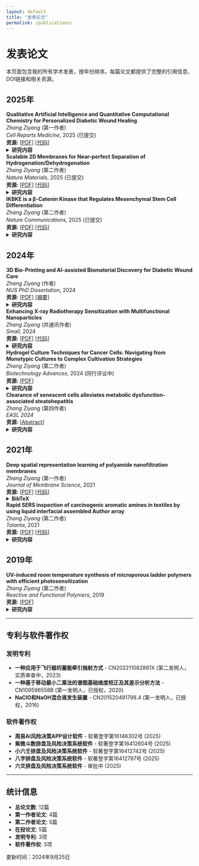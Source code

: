 ```yaml
---
layout: default
title: "发表论文"
permalink: /publications/
---
```


# 发表论文

本页面包含我的所有学术发表，按年份排序。每篇论文都提供了完整的引用信息、DOI链接和相关资源。

## 2025年

<div id="paper-2025-1" class="publication-item">
<strong>Qualitative Artificial Intelligence and Quantitative Computational Chemistry for Personalized Diabetic Wound Healing</strong><br>
<em>Zhang Ziyang</em> (第一作者)<br>
<em>Cell Reports Medicine</em>, 2025 (已提交)<br>
<strong>资源:</strong> [<a href="#" target="_blank">PDF</a>] [<a href="#" target="_blank">代码</a>]<br>

<details>
<summary><strong>研究内容</strong></summary>
<p>• 搭建多中心知识界面，包含 PubMed Central, Web of Science 论文库，miRTarBase 靶标库，Uniprot 蛋白库，DrugBank 药物库，ChEMBL, PubChem 化学结构数据库<br>
• 采用大语言模型 GPT 后端做命名实体识别与关系抽取，形成 miRNA-蛋白质-药物的知识图谱与候选清单<br>
• 在高性能计算平台上串联工作流，调用分子对接、分子动力学 GROMACS, 量子化学计算评估蛋白质-小分子相互作用</p>
</details>
</div>

<div id="paper-2025-2" class="publication-item">
<strong>Scalable 2D Membranes for Near-perfect Separation of Hydrogenation/Dehydrogenation</strong><br>
<em>Zhang Ziyang</em> (第二作者)<br>
<em>Nature Materials</em>, 2025 (已提交)<br>
<strong>资源:</strong> [<a href="#" target="_blank">PDF</a>] [<a href="#" target="_blank">代码</a>]<br>

<details>
<summary><strong>研究内容</strong></summary>
<p>• 基于量子化学 Gaussian 16 刻画二维脱氢/加氢膜材料的结构单元<br>
• 支撑膜分离性能的机理解析与筛选策略</p>
</details>
</div>

<div id="paper-2025-3" class="publication-item">
<strong>IKBKE is a β-Catenin Kinase that Regulates Mesenchymal Stem Cell Differentiation</strong><br>
<em>Zhang Ziyang</em> (第二作者)<br>
<em>Nature Communications</em>, 2025 (已提交)<br>
<strong>资源:</strong> [<a href="#" target="_blank">PDF</a>] [<a href="#" target="_blank">代码</a>]<br>

<details>
<summary><strong>研究内容</strong></summary>
<p>• 组合生物化学理论模拟工作流：分子对接、分子动力学 GROMACS、量子化学 Gaussian、波函数分析 Multiwfn<br>
• 解析间充质干细胞中蛋白质-蛋白质，蛋白质-小分子相互作用并关联内分泌相关表型</p>
</details>
</div>

## 2024年

<div id="paper-2024-1" class="publication-item">
<strong>3D Bio-Printing and AI-assisted Biomaterial Discovery for Diabetic Wound Care</strong><br>
<em>Zhang Ziyang</em> (作者)<br>
<em>NUS PhD Dissertation</em>, 2024<br>
<strong>资源:</strong> [<a href="#" target="_blank">PDF</a>] [<a href="#" target="_blank">摘要</a>]<br>

<details>
<summary><strong>研究内容</strong></summary>
<p>博士论文，专注于糖尿病伤口护理的3D生物打印和AI辅助生物材料发现研究。</p>
</details>
</div>

<div id="paper-2024-2" class="publication-item">
<strong>Enhancing X-ray Radiotherapy Sensitization with Multifunctional Nanoparticles</strong><br>
<em>Zhang Ziyang</em> (共通讯作者)<br>
<em>Small</em>, 2024<br>
<strong>资源:</strong> [<a href="#" target="_blank">PDF</a>] [<a href="#" target="_blank">代码</a>]<br>

<details>
<summary><strong>研究内容</strong></summary>
<p>• 系统综述 X 射线光敏纳米材料在放疗/光动力联用中的应用与建模路径<br>
• 梳理从材料参数到放疗效应的跨尺度表征与仿真范式</p>
</details>
</div>

<div id="paper-2024-3" class="publication-item">
<strong>Hydrogel Culture Techniques for Cancer Cells: Navigating from Monotypic Cultures to Complex Cultivation Strategies</strong><br>
<em>Zhang Ziyang</em> (第二作者)<br>
<em>Biotechnology Advances</em>, 2024 (同行评议中)<br>
<strong>资源:</strong> [<a href="#" target="_blank">PDF</a>]<br>

<details>
<summary><strong>研究内容</strong></summary>
<p>• 梳理癌细胞水凝胶培养的材料谱系与模型复杂度梯度<br>
• 提出评价指标与实验设计建议</p>
</details>
</div>

<div id="paper-2024-4" class="publication-item">
<strong>Clearance of senescent cells alleviates metabolic dysfunction-associated steatohepatitis</strong><br>
<em>Zhang Ziyang</em> (第四作者)<br>
<em>EASL 2024</em><br>
<strong>资源:</strong> [<a href="#" target="_blank">Abstract</a>]<br>

<details>
<summary><strong>研究内容</strong></summary>
<p>• 结合 AlphaFold, 分子动力学 GROMACS, 与选择工具 PyMOL, VMD<br>
• 对细胞衰老相关的多肽-蛋白质相互作用进行结构-动力学表征</p>
</details>
</div>

## 2021年

<div id="paper-2021-1" class="publication-item">
<strong>Deep spatial representation learning of polyamide nanofiltration membranes</strong><br>
<em>Zhang Ziyang</em> (第一作者)<br>
<em>Journal of Membrane Science</em>, 2021<br>
<strong>资源:</strong> [<a href="#" target="_blank">PDF</a>] [<a href="#" target="_blank">代码</a>]<br>

<details>
<summary><strong>BibTeX</strong></summary>
<pre><code>@article{zhang2021deep,
  title={Deep spatial representation learning of polyamide nanofiltration membranes},
  author={Zhang, Ziyang and others},
  journal={Journal of Membrane Science},
  year={2021},
  publisher={Elsevier}
}</code></pre>
</details>
</div>

<div id="paper-2021-2" class="publication-item">
<strong>Rapid SERS inspection of carcinogenic aromatic amines in textiles by using liquid interfacial assembled Author array</strong><br>
<em>Zhang Ziyang</em> (第二作者)<br>
<em>Talanta</em>, 2021<br>
<strong>资源:</strong> [<a href="#" target="_blank">PDF</a>] [<a href="#" target="_blank">代码</a>]<br>

<details>
<summary><strong>研究内容</strong></summary>
<p>• 结合专利 CN109596558B 校正算法与机器学习聚类<br>
• 对纤维染料的质量控制拉曼光谱进行快速判别与可视化</p>
</details>
</div>

## 2019年

<div id="paper-2019-1" class="publication-item">
<strong>UV-induced room temperature synthesis of microporous ladder polymers with efficient photosensitization</strong><br>
<em>Zhang Ziyang</em> (第二作者)<br>
<em>Reactive and Functional Polymers</em>, 2019<br>
<strong>资源:</strong> [<a href="#" target="_blank">PDF</a>]<br>

<details>
<summary><strong>研究内容</strong></summary>
<p>• 在室温/紫外诱导条件下实现微孔梯形聚合物合成<br>
• 验证其高效光敏特性与潜在应用场景</p>
</details>
</div>

---

## 专利与软件著作权

### 发明专利

- **一种应用于飞行器的蓄能牵引抛射方式** - CN202211082861X (第二发明人，实质审查中，2023)
- **一种基于移动最小二乘法的谱图基础维度校正及其差示分析方法** - CN109596558B (第一发明人，已授权，2020)
- **NaClO和NaOH混合液发生装置** - CN201520491798.4 (第一发明人，已授权，2016)

### 软件著作权

- **周易AI风险决策APP设计软件** - 软著登字第16146302号 (2025)
- **紫微斗数排盘及风险决策系统软件** - 软著登字第16412604号 (2025)
- **小六壬排盘及风险决策系统软件** - 软著登字第16412742号 (2025)
- **八字排盘及风险决策系统软件** - 软著登字第16412797号 (2025)
- **六爻排盘及风险决策系统软件** - 审批中 (2025)

---

## 统计信息

- **总论文数**: 12篇
- **第一作者论文**: 4篇
- **第二作者论文**: 5篇
- **在投论文**: 5篇
- **发明专利**: 3项
- **软件著作权**: 5项

更新时间：2024年9月25日